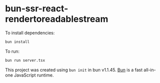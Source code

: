 # bun-ssr-react-rendertoreadablestream

To install dependencies:

```bash
bun install
```

To run:

```bash
bun run server.tsx
```

This project was created using `bun init` in bun v1.1.45. [Bun](https://bun.sh) is a fast all-in-one JavaScript runtime.
